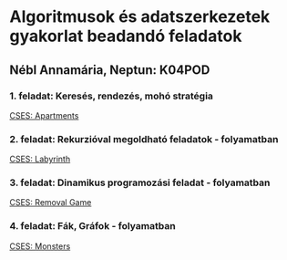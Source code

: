# Algoritmusok és adatszerkezetek gyakorlat beadandó feladatok

## Nébl Annamária, Neptun: K04POD

### 1. feladat: Keresés, rendezés, mohó stratégia

[CSES: Apartments](https://github.com/nebl-annamaria/alga_01)

### 2. feladat: Rekurzióval megoldható feladatok - folyamatban

[CSES: Labyrinth](https://cses.fi/problemset/task/1193)

### 3. feladat: Dinamikus programozási feladat - folyamatban

[CSES: Removal Game](https://cses.fi/problemset/task/1097)

### 4. feladat: Fák, Gráfok - folyamatban

[CSES: Monsters](https://cses.fi/problemset/task/1194)
